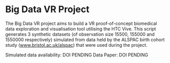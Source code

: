 # Big Data VR Project
The Big Data VR project aims to build a VR proof-of-concept biomedical data exploration and visualisation tool utilising the HTC Vive.  This script generates 3 synthetic datasets (of observation size 15500, 155000 and 1550000 respectively) simulated from data held by the ALSPAC birth cohort study (www.bristol.ac.uk/alspac) that were used during the project.

Simulated data availability: DOI PENDING
Data Paper: DOI PENDING




